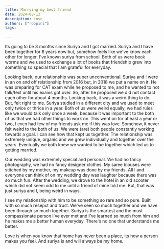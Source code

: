 ```yaml
---
title: Marrying my best friend
date: 2024-08-13
description: Love
authors: ["roopini"]
tags:
  
---
```


Its going to be 3 months since Suriya and I got married. Suriya and I have been together for 8 years now but, somehow feels like we've know each other for longer. I've known suriya from school. Both of us were book worms and we used to exchange a lot of books that friendship grew into something so special that I am grateful for everyday. 

Looking back, our relationship was super unconventional. Suriya and I were in an on and off relationship from 2016 but, in 2018 we put a name on it. He was preparing for CAT exam while he proposed to me, and he wanted to not talk/text until his exams got over. So, after he proposed we did not contact each other for about 4 months. Looking back, it was a weird thing to do. But, felt right to me. Suriya studied in a different city and we used to meet only twice or thrice in a year. Both of us were weird equally, we had rules like we would talk only once a week, because it was important to the both of us that we had other things to work on. This went on for atleast a year or two, I even had few of my friends ask me if this was love. Somehow, it never felt weird to the both of us. We were (are) both people constantly working towards a goal. I can see how that kept us together. The relationship was extremely unique, organic and we grew individually and together over the years. Eventually we both knew we wanted to be together which led us to getting married. 

Our wedding was extremely special and personal. We had no fancy photography, we had no fancy designer clothes. My saree blouses were stitched by my mother, my makeup was done by my friends. All I and everyone can think of on my wedding day was laughter because there was so much fun. After the wedding, we drove to the hotel in an old scooter which did not seem odd to me until a friend of mine told me. But, that was just suriya and I, being weird in ways.

I see my relationship with him to be something so rare and so pure. Built with so much resepct and trust. We've seen so much together and we have been through so much together. Suriya is the smartest and the most compassionate person I've ever met and I've learned so much from him and he makes me a better human everyday. There's no one that understands me better. 

Love is when you know that home has never been a place, its how a person makes you feel. And suriya is and will always be my home. 